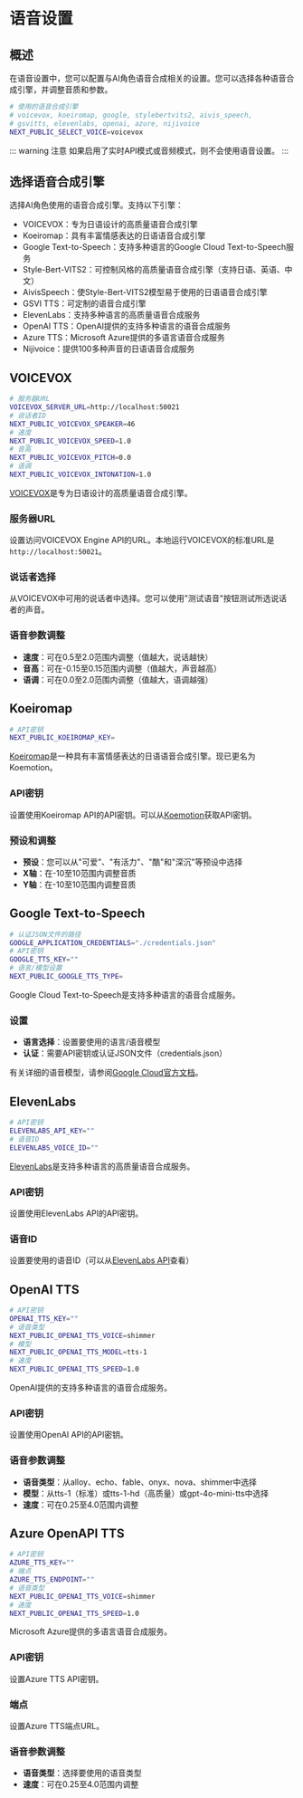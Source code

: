 # 语音设置

## 概述

在语音设置中，您可以配置与AI角色语音合成相关的设置。您可以选择各种语音合成引擎，并调整音质和参数。

```bash
# 使用的语音合成引擎
# voicevox, koeiromap, google, stylebertvits2, aivis_speech,
# gsvitts, elevenlabs, openai, azure, nijivoice
NEXT_PUBLIC_SELECT_VOICE=voicevox
```

::: warning 注意
如果启用了实时API模式或音频模式，则不会使用语音设置。
:::

## 选择语音合成引擎

选择AI角色使用的语音合成引擎。支持以下引擎：

- VOICEVOX：专为日语设计的高质量语音合成引擎
- Koeiromap：具有丰富情感表达的日语语音合成引擎
- Google Text-to-Speech：支持多种语言的Google Cloud Text-to-Speech服务
- Style-Bert-VITS2：可控制风格的高质量语音合成引擎（支持日语、英语、中文）
- AivisSpeech：使Style-Bert-VITS2模型易于使用的日语语音合成引擎
- GSVI TTS：可定制的语音合成引擎
- ElevenLabs：支持多种语言的高质量语音合成服务
- OpenAI TTS：OpenAI提供的支持多种语言的语音合成服务
- Azure TTS：Microsoft Azure提供的多语言语音合成服务
- Nijivoice：提供100多种声音的日语语音合成服务

## VOICEVOX

```bash
# 服务器URL
VOICEVOX_SERVER_URL=http://localhost:50021
# 说话者ID
NEXT_PUBLIC_VOICEVOX_SPEAKER=46
# 速度
NEXT_PUBLIC_VOICEVOX_SPEED=1.0
# 音高
NEXT_PUBLIC_VOICEVOX_PITCH=0.0
# 语调
NEXT_PUBLIC_VOICEVOX_INTONATION=1.0
```

[VOICEVOX](https://voicevox.hiroshiba.jp/)是专为日语设计的高质量语音合成引擎。

### 服务器URL

设置访问VOICEVOX Engine API的URL。本地运行VOICEVOX的标准URL是`http://localhost:50021`。

### 说话者选择

从VOICEVOX中可用的说话者中选择。您可以使用"测试语音"按钮测试所选说话者的声音。

### 语音参数调整

- **速度**：可在0.5至2.0范围内调整（值越大，说话越快）
- **音高**：可在-0.15至0.15范围内调整（值越大，声音越高）
- **语调**：可在0.0至2.0范围内调整（值越大，语调越强）

## Koeiromap

```bash
# API密钥
NEXT_PUBLIC_KOEIROMAP_KEY=
```

[Koeiromap](https://koemotion.rinna.co.jp)是一种具有丰富情感表达的日语语音合成引擎。现已更名为Koemotion。

### API密钥

设置使用Koeiromap API的API密钥。可以从[Koemotion](https://koemotion.rinna.co.jp)获取API密钥。

### 预设和调整

- **预设**：您可以从"可爱"、"有活力"、"酷"和"深沉"等预设中选择
- **X轴**：在-10至10范围内调整音质
- **Y轴**：在-10至10范围内调整音质

## Google Text-to-Speech

```bash
# 认证JSON文件的路径
GOOGLE_APPLICATION_CREDENTIALS="./credentials.json"
# API密钥
GOOGLE_TTS_KEY=""
# 语言/模型设置
NEXT_PUBLIC_GOOGLE_TTS_TYPE=
```

Google Cloud Text-to-Speech是支持多种语言的语音合成服务。

### 设置

- **语言选择**：设置要使用的语言/语音模型
- **认证**：需要API密钥或认证JSON文件（credentials.json）

有关详细的语音模型，请参阅[Google Cloud官方文档](https://cloud.google.com/text-to-speech/docs/voices)。

## ElevenLabs

```bash
# API密钥
ELEVENLABS_API_KEY=""
# 语音ID
ELEVENLABS_VOICE_ID=""
```

[ElevenLabs](https://elevenlabs.io/api)是支持多种语言的高质量语音合成服务。

### API密钥

设置使用ElevenLabs API的API密钥。

### 语音ID

设置要使用的语音ID（可以从[ElevenLabs API](https://api.elevenlabs.io/v1/voices)查看）

## OpenAI TTS

```bash
# API密钥
OPENAI_TTS_KEY=""
# 语音类型
NEXT_PUBLIC_OPENAI_TTS_VOICE=shimmer
# 模型
NEXT_PUBLIC_OPENAI_TTS_MODEL=tts-1
# 速度
NEXT_PUBLIC_OPENAI_TTS_SPEED=1.0
```

OpenAI提供的支持多种语言的语音合成服务。

### API密钥

设置使用OpenAI API的API密钥。

### 语音参数调整

- **语音类型**：从alloy、echo、fable、onyx、nova、shimmer中选择
- **模型**：从tts-1（标准）或tts-1-hd（高质量）或gpt-4o-mini-tts中选择
- **速度**：可在0.25至4.0范围内调整

## Azure OpenAPI TTS

```bash
# API密钥
AZURE_TTS_KEY=""
# 端点
AZURE_TTS_ENDPOINT=""
# 语音类型
NEXT_PUBLIC_OPENAI_TTS_VOICE=shimmer
# 速度
NEXT_PUBLIC_OPENAI_TTS_SPEED=1.0
```

Microsoft Azure提供的多语言语音合成服务。

### API密钥

设置Azure TTS API密钥。

### 端点

设置Azure TTS端点URL。

### 语音参数调整

- **语音类型**：选择要使用的语音类型
- **速度**：可在0.25至4.0范围内调整
